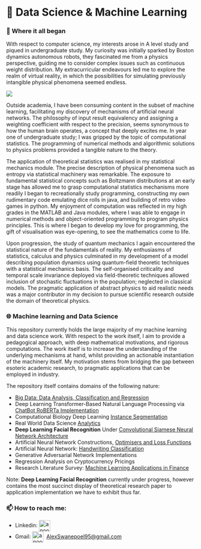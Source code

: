# 🔬 Data Science & Machine Learning 


</details>

### 💾 Where it all began

With respect to computer science, my interests arose in A level study and piqued in
undergraduate study. My curiosity was initially sparked by Boston dynamics autonomous robots, they fascinated me from
a physics perspective, guiding me to consider complex issues such as continuous weight
distribution. My extracurricular endeavours led me to explore the realm of virtual reality, in
which the possibilities for simulating previously intangible physical phenomena seemed endless.

![](https://c.tenor.com/9hPXOhGWbIcAAAAd/boston-dynamics-spot.gif)

Outside academia, I have been consuming content in the subset of machine learning, facilitating
my discovery of mechanisms of artificial neural networks. The philosophy of input result
equivalency and assigning a weighting coefficient with respect to the precision, seems
synonymous to how the human brain operates, a concept that deeply excites me.
In year one of undergraduate study; I was gripped by the topic of computational statistics. The
programming of numerical methods and algorithmic solutions to physics problems provided a
tangible nature to the theory.

The application of theoretical statistics was realised in my statistical mechanics module.
The precise description of physical phenomena such as entropy via
statistical machinery was remarkable. The exposure to fundamental statistical concepts such as
Boltzmann distributions at an early stage has allowed me to grasp computational statistics
mechanisms more readily I began to recreationally study programming, constructing my own
rudimentary code emulating dice rolls in java, and building of retro video games in python. My enjoyment of computation was reflected in my high
grades in the MATLAB and Java modules, where I was able to engage in numerical methods and
object-oriented programming to program physics principles. This is where I began to develop my love for programming,
the gift of visualisation was eye-opening, to see the mathematics come to life. 

Upon progression, the study of quantum mechanics I again encountered the statistical nature of
the fundamentals of reality. My enthusiasms of statistics, calculus and physics culminated in my
development of a model describing population dynamics using quantum-field theoretic
techniques with a statistical mechanics basis. The self-organised criticality and temporal scale
invariance deployed via field-theoretic techniques allowed inclusion of stochastic fluctuations in
the population; neglected in classical models. The pragmatic application of abstract physics to
aid realistic needs was a major contributor in my decision to pursue scientific research outside
the domain of theoretical physics.

### 🌐 Machine learning and Data Science

This repository currently holds the large majority of my machine learning and data science work. With respect to the 
work itself, I aim to provide a pedagogical approach, with deep mathematical motivations, and rigorous computations. 
The work itself is to increase the understanding of the underlying mechanisms at hand, whilst providing an actionable instantiation
of the machinery itself. My motivation stems from bridging the gap between esoteric academic research, to pragmatic applications that 
can be employed in industry. 

The repository itself contains domains of the following nature:
- [Big Data: Data Analysis, Classification and Regression](https://github.com/AMSwanepoel/Project-Portfolio/blob/main/Data%20Science%20%26%20Machine%20Learning/Data_Analytics_Boston_Housing_Market.pdf)
- Deep Learning Transformer-Based Natural Language Processing via [ChatBot RoBERTa Implementation](https://github.com/AMSwanepoel/Project-Portfolio/blob/main/Data%20Science%20%26%20Machine%20Learning/Deep%20learning%20RoBERTa%20Chat%20Bot.ipynb)
- Computational Biology Deep Learning [Instance Segmentation](https://github.com/AMSwanepoel/Project-Portfolio/blob/main/Data%20Science%20%26%20Machine%20Learning/Deep%20Learning%20Nuclei%20Instance%20Segmentation.pdf) 
- Real World Data Science [Analytics](https://github.com/AMSwanepoel/Project-Portfolio/blob/main/Data%20Science%20%26%20Machine%20Learning/Tech-Gadget%20Sales%20Analysis%20Data%20Science%20Application.ipynb)
- **Deep Learning Facial Recognition** Under [Convolutional Siamese Neural Network Architecture](https://github.com/AMSwanepoel/Project-Portfolio/blob/main/Data%20Science%20%26%20Machine%20Learning/Deep%20Learning%20Facial%20Recognition%20A%20Siamese%20Neural%20Network.ipynb)
- Artificial Neural Network Constructions, [Optimisers and Loss Functions](https://github.com/AMSwanepoel/Project-Portfolio/blob/main/Data%20Science%20%26%20Machine%20Learning/Data%20Analysis%20MNIST%20Dataset.ipynb)
- Artificial Neural Network: [Handwriting Classification](https://github.com/AMSwanepoel/Project-Portfolio/blob/main/Data%20Science%20%26%20Machine%20Learning/Data%20Analysis%20MNIST%20Dataset.ipynb)
- Generative Adversarial Network Implementations
- Regression Analysis on Cryptocurrency Pricings
- Research Literature Survey: [Machine Learning Applications in Finance](https://github.com/AMSwanepoel/Project-Portfolio/blob/main/Data%20Science%20%26%20Machine%20Learning/Survey_on_Machine_Learning_Applications_In_Finance%20(3).pdf)

Note: **Deep Learning Facial Recognition** currently under progress, however contains the most succinct display of theoretical research paper to application implementation we have to exhibit thus far.

### 📫 How to reach me:

- Linkedin: <a href="https://www.linkedin.com/in/alex-swanepoel-78b1b2166/" target="blank"><img align="center" src="https://cdn.jsdelivr.net/npm/simple-icons@3.0.1/icons/linkedin.svg" alt="apoorvtyagi" height="30" width="30" /></a>&nbsp;
- Gmail: <a href="mailto:AlexSwanepoel95@gmail.com?subject=subject&cc=AlexSwanepoel95@gmail.com" target="blank"><img align="center" src="https://cdn.jsdelivr.net/npm/simple-icons@3.13.0/icons/gmail.svg" alt="apoorv__tyagi" height="30" width="30" /></a>&nbsp; AlexSwanepoel95@gmail.com

